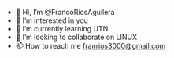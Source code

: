 - 👋 Hi, I’m @FrancoRiosAguilera
- 👀 I’m interested in you
- 🌱 I’m currently learning UTN
- 💞️ I’m looking to collaborate on LINUX
- 📫 How to reach me franrios3000@gmail.com

<!---
FrancoRiosAguilera/FrancoRiosAguilera is a ✨ special ✨ repository because its `README.md` (this file) appears on your GitHub profile.
You can click the Preview link to take a look at your changes.
--->
